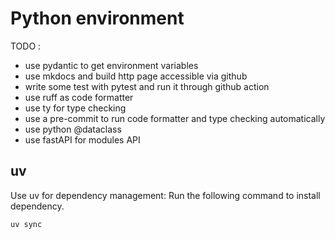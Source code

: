 # Python environment

TODO : 
- use pydantic to get environment variables
- use mkdocs and build http page accessible via github
- write some test with pytest and run it through github action
- use ruff as code formatter
- use ty for type checking
- use a pre-commit to run code formatter and type checking automatically
- use python @dataclass
- use fastAPI for modules API

## uv

Use uv for dependency management:
Run the following command to install dependency.
```
uv sync
```
